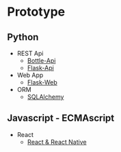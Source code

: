 # Prototype

## Python
- REST Api
	- [Bottle-Api](https://github.com/LuisEduardo2/Prototype/tree/master/Bottle-Api)
	- [Flask-Api](https://github.com/LuisEduardo2/Prototype/tree/master/Flask-Api)
- Web App
 	- [Flask-Web](https://github.com/LuisEduardo2/Prototype/tree/master/Flask-Web)
- ORM
 	- [SQLAlchemy](https://github.com/LuisEduardo2/Prototype/tree/master/SQLAlchemy)

## Javascript - ECMAscript
- React
	- [React & React Native](https://github.com/LuisEduardo2/Prototype/tree/master/React)
